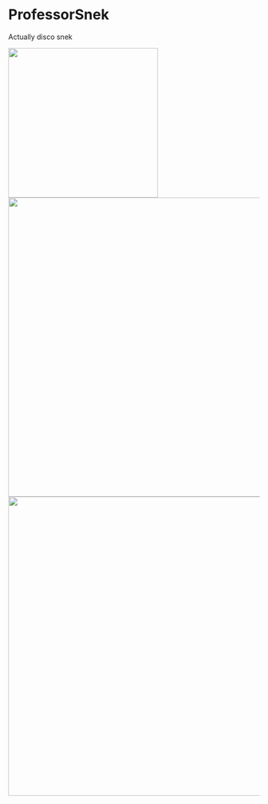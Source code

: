 # ProfessorSnek
Actually disco snek 


<img src="https://user-images.githubusercontent.com/31730144/142380645-540cf20e-ef94-450d-bbc4-207e1a1703c3.gif" width = "300">

<img src="https://user-images.githubusercontent.com/31730144/142380647-123b0e60-bdcb-4431-b4b3-17285bf467f6.gif" width = "600">

<img src="https://user-images.githubusercontent.com/31730144/142375008-289c5f41-f760-4137-8460-ab1c31c4fdf7.gif" width = "600">
